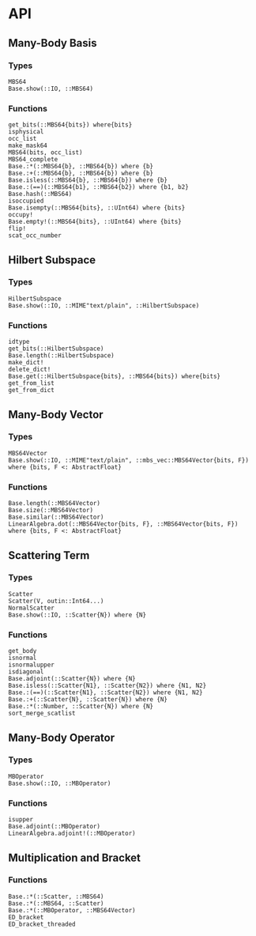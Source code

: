 # API

## Many-Body Basis

### Types
```@docs
MBS64
Base.show(::IO, ::MBS64)
```

### Functions
```@docs
get_bits(::MBS64{bits}) where{bits}
isphysical
occ_list
make_mask64
MBS64(bits, occ_list)
MBS64_complete
Base.:*(::MBS64{b}, ::MBS64{b}) where {b}
Base.:+(::MBS64{b}, ::MBS64{b}) where {b}
Base.isless(::MBS64{b}, ::MBS64{b}) where {b}
Base.:(==)(::MBS64{b1}, ::MBS64{b2}) where {b1, b2}
Base.hash(::MBS64)
isoccupied
Base.isempty(::MBS64{bits}, ::UInt64) where {bits}
occupy!
Base.empty!(::MBS64{bits}, ::UInt64) where {bits}
flip!
scat_occ_number
``` 


## Hilbert Subspace

### Types
```@docs
HilbertSubspace
Base.show(::IO, ::MIME"text/plain", ::HilbertSubspace)
```

### Functions
```@docs
idtype
get_bits(::HilbertSubspace)
Base.length(::HilbertSubspace)
make_dict!
delete_dict!
Base.get(::HilbertSubspace{bits}, ::MBS64{bits}) where{bits}
get_from_list
get_from_dict
```

## Many-Body Vector

### Types
```@docs
MBS64Vector
Base.show(::IO, ::MIME"text/plain", ::mbs_vec::MBS64Vector{bits, F}) where {bits, F <: AbstractFloat}
```

### Functions
```@docs
Base.length(::MBS64Vector)
Base.size(::MBS64Vector)
Base.similar(::MBS64Vector)
LinearAlgebra.dot(::MBS64Vector{bits, F}, ::MBS64Vector{bits, F}) where {bits, F <: AbstractFloat}
```

## Scattering Term

### Types
```@docs
Scatter
Scatter(V, outin::Int64...)
NormalScatter
Base.show(::IO, ::Scatter{N}) where {N}
```

### Functions
```@docs
get_body
isnormal
isnormalupper
isdiagonal
Base.adjoint(::Scatter{N}) where {N}
Base.isless(::Scatter{N1}, ::Scatter{N2}) where {N1, N2}
Base.:(==)(::Scatter{N1}, ::Scatter{N2}) where {N1, N2}
Base.:+(::Scatter{N}, ::Scatter{N}) where {N}
Base.:*(::Number, ::Scatter{N}) where {N}
sort_merge_scatlist
```

## Many-Body Operator

### Types
```@docs
MBOperator
Base.show(::IO, ::MBOperator)
```

### Functions
```@docs
isupper
Base.adjoint(::MBOperator)
LinearAlgebra.adjoint!(::MBOperator)
```

## Multiplication and Bracket

### Functions
```@docs
Base.:*(::Scatter, ::MBS64)
Base.:*(::MBS64, ::Scatter)
Base.:*(::MBOperator, ::MBS64Vector)
ED_bracket
ED_bracket_threaded
``` 